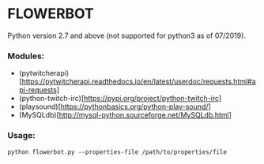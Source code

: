 # FLOWERBOT

Python version 2.7 and above (not supported for python3 as of 07/2019).

### Modules:
- (pytwitcherapi)[https://pytwitcherapi.readthedocs.io/en/latest/userdoc/requests.html#api-requests]
- (python-twitch-irc)[https://pypi.org/project/python-twitch-irc]
- (playsound)[https://pythonbasics.org/python-play-sound/]
- (MySQLdb)[http://mysql-python.sourceforge.net/MySQLdb.html]

### Usage:
```
python flowerbot.py --properties-file /path/to/properties/file
```

